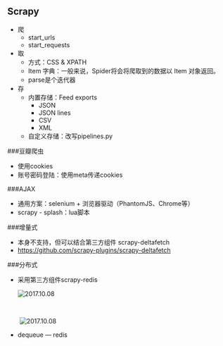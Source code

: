 ## Scrapy

- 爬
  - start_urls
  - start_requests
- 取
  - 方式：CSS & XPATH
  - Item 字典：一般来说，Spider将会将爬取到的数据以 Item 对象返回。
  - parse是个迭代器
- 存
  - 内置存储：Feed exports
    - JSON
    - JSON lines
    - CSV
    - XML
  - 自定义存储：改写pipelines.py

###豆瓣爬虫

- 使用cookies
- 账号密码登陆：使用meta传递cookies


###AJAX

- 通用方案：selenium + 浏览器驱动（PhantomJS、Chrome等）
- scrapy - splash：lua脚本


###增量式

- 本身不支持，但可以结合第三方组件 scrapy-deltafetch   
- https://github.com/scrapy-plugins/scrapy-deltafetch

###分布式

- 采用第三方组件scrapy-redis

  ![2017.10.08](http://scrapy-chs.readthedocs.io/zh_CN/0.24/_images/scrapy_architecture.png)

  ​

  ​	![2017.10.08](https://www.biaodianfu.com/wp-content/uploads/2016/12/scrapy-redis.jpg)

- dequeue — redis